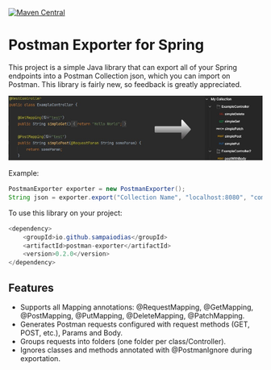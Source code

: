 [![Maven Central](https://img.shields.io/badge/maven%20central-0.2.0-brightgreen)](https://search.maven.org/artifact/io.github.sampaiodias/postman-exporter)

# Postman Exporter for Spring

This project is a simple Java library that can export all of your Spring endpoints into a Postman Collection json, which you can import on Postman. This library is fairly new, so feedback is greatly appreciated.

![example](images/readme-example.jpg)

Example:
```java
PostmanExporter exporter = new PostmanExporter();
String json = exporter.export("Collection Name", "localhost:8080", "com.example.package");
```

To use this library on your project:
```java
<dependency>
    <groupId>io.github.sampaiodias</groupId>
    <artifactId>postman-exporter</artifactId>
    <version>0.2.0</version>
</dependency>
```

## Features
- Supports all Mapping annotations: @RequestMapping, @GetMapping, @PostMapping, @PutMapping, @DeleteMapping, @PatchMapping.
- Generates Postman requests configured with request methods (GET, POST, etc.), Params and Body. 
- Groups requests into folders (one folder per class/Controller).
- Ignores classes and methods annotated with @PostmanIgnore during exportation.
